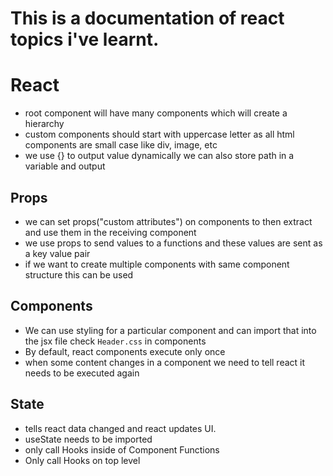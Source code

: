 # This is a documentation of react topics i've learnt.
# React 
- root component will have many components which will create a hierarchy
- custom components should start with uppercase letter as all html components are small case like div, image, etc
- we use {} to output value dynamically we can also store path in a variable and output

## Props
- we can set props("custom attributes") on components to then extract and use them in the receiving component
- we use props to send values to a functions and these values are sent as a key value pair
- if we want to create multiple components with same component structure this can be used

## Components
- We can use styling for a particular component and can import that into the jsx file check `Header.css` in components
- By default, react components execute only once
- when some content changes in a component we need to tell react it needs to be executed again

## State
- tells react data changed and react updates UI.
- useState needs to be imported
- only call Hooks inside of Component Functions
- Only call Hooks on top level